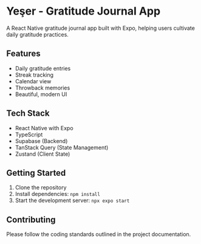 # Yeşer - Gratitude Journal App

A React Native gratitude journal app built with Expo, helping users cultivate daily gratitude practices.

## Features

- Daily gratitude entries
- Streak tracking
- Calendar view
- Throwback memories
- Beautiful, modern UI

## Tech Stack

- React Native with Expo
- TypeScript
- Supabase (Backend)
- TanStack Query (State Management)
- Zustand (Client State)

## Getting Started

1. Clone the repository
2. Install dependencies: `npm install`
3. Start the development server: `npx expo start`

## Contributing

Please follow the coding standards outlined in the project documentation.

<!-- CI/CD Test: Token authentication setup completed -->
